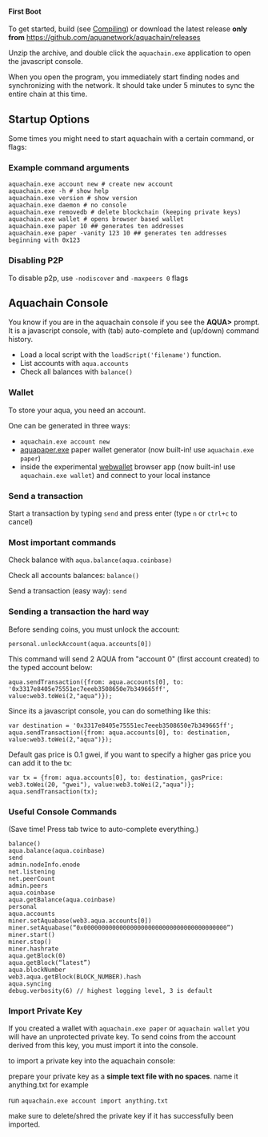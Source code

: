 #### **First Boot**

To get started, build (see [Compiling](Compiling)) or download the latest release **only from** https://github.com/aquanetwork/aquachain/releases

Unzip the archive, and double click the `aquachain.exe` application to open the javascript console.

When you open the program, you immediately start finding nodes and synchronizing with the network. It should take under 5 minutes to sync the entire chain at this time. 


## Startup Options

Some times you might need to start aquachain with a certain command, or flags:


### Example command arguments
```
aquachain.exe account new # create new account
aquachain.exe -h # show help
aquachain.exe version # show version
aquachain.exe daemon # no console
aquachain.exe removedb # delete blockchain (keeping private keys)
aquachain.exe wallet # opens browser based wallet
aquachain.exe paper 10 ## generates ten addresses
aquachain.exe paper -vanity 123 10 ## generates ten addresses beginning with 0x123
```

### Disabling P2P
To disable p2p, use `-nodiscover` and `-maxpeers 0` flags


## Aquachain Console

You know if you are in the aquachain console if you see the **AQUA>** prompt. It is a javascript console, with (tab) auto-complete and (up/down) command history.


  * Load a local script with the `loadScript('filename')` function.
  * List accounts with `aqua.accounts`
  * Check all balances with `balance()`



### **Wallet**

To store your aqua, you need an account. 

One can be generated in three ways:

* `aquachain.exe account new`
* [aquapaper.exe](https://github.com/aquanetwork/aquachain/releases/tag/paper-0.0) paper wallet generator (now built-in! use `aquachain.exe paper`)
* inside the experimental [webwallet](https://github.com/aquanetwork/aquachain/releases/tag/paper-0.0) browser app (now built-in! use `aquachain.exe wallet`) and connect to your local instance

### Send a transaction

Start a transaction by typing `send` and press enter (type `n` or `ctrl+c` to cancel)


### Most important commands

Check balance with `aqua.balance(aqua.coinbase)`

Check all accounts balances: `balance()`

Send a transaction (easy way): `send`

### Sending a transaction the hard way

Before sending coins, you must unlock the account:

`personal.unlockAccount(aqua.accounts[0])`

This command will send 2 AQUA from "account 0" (first account created) to the typed account below:
```
aqua.sendTransaction({from: aqua.accounts[0], to: '0x3317e8405e75551ec7eeeb3508650e7b349665ff', value:web3.toWei(2,"aqua")});
```

Since its a javascript console, you can do something like this:

```
var destination = '0x3317e8405e75551ec7eeeb3508650e7b349665ff';
aqua.sendTransaction({from: aqua.accounts[0], to: destination, value:web3.toWei(2,"aqua")});
```

Default gas price is 0.1 gwei, if you want to specify a higher gas price you can add it to the tx:

```
var tx = {from: aqua.accounts[0], to: destination, gasPrice: web3.toWei(20, "gwei"), value:web3.toWei(2,"aqua")};
aqua.sendTransaction(tx);
```

### Useful Console Commands 

(Save time! Press tab twice to auto-complete everything.)

```
balance()
aqua.balance(aqua.coinbase)
send
admin.nodeInfo.enode
net.listening
net.peerCount
admin.peers
aqua.coinbase
aqua.getBalance(aqua.coinbase)
personal
aqua.accounts
miner.setAquabase(web3.aqua.accounts[0])
miner.setAquabase(“0x0000000000000000000000000000000000000000”)
miner.start()
miner.stop()
miner.hashrate
aqua.getBlock(0)
aqua.getBlock(“latest”)
aqua.blockNumber 
web3.aqua.getBlock(BLOCK_NUMBER).hash
aqua.syncing
debug.verbosity(6) // highest logging level, 3 is default
```


### Import Private Key

If you created a wallet with `aquachain.exe paper` or `aquachain wallet` you will have an unprotected private key. To send coins from the account derived from this key, you must import it into the console.

to import a private key into the aquachain console:

prepare your private key as a **simple text file with no spaces**. name it anything.txt for example

run `aquachain.exe account import anything.txt`

make sure to delete/shred the private key if it has successfully been imported.
